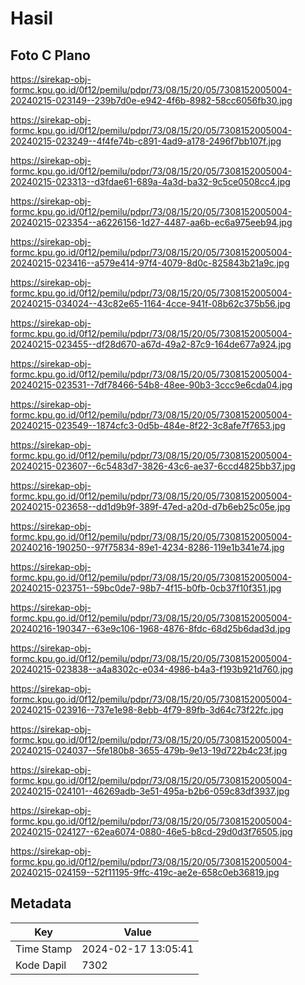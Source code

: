 # Hasil

## Foto C Plano

https://sirekap-obj-formc.kpu.go.id/0f12/pemilu/pdpr/73/08/15/20/05/7308152005004-20240215-023149--239b7d0e-e942-4f6b-8982-58cc6056fb30.jpg

https://sirekap-obj-formc.kpu.go.id/0f12/pemilu/pdpr/73/08/15/20/05/7308152005004-20240215-023249--4f4fe74b-c891-4ad9-a178-2496f7bb107f.jpg

https://sirekap-obj-formc.kpu.go.id/0f12/pemilu/pdpr/73/08/15/20/05/7308152005004-20240215-023313--d3fdae61-689a-4a3d-ba32-9c5ce0508cc4.jpg

https://sirekap-obj-formc.kpu.go.id/0f12/pemilu/pdpr/73/08/15/20/05/7308152005004-20240215-023354--a6226156-1d27-4487-aa6b-ec6a975eeb94.jpg

https://sirekap-obj-formc.kpu.go.id/0f12/pemilu/pdpr/73/08/15/20/05/7308152005004-20240215-023416--a579e414-97f4-4079-8d0c-825843b21a9c.jpg

https://sirekap-obj-formc.kpu.go.id/0f12/pemilu/pdpr/73/08/15/20/05/7308152005004-20240215-034024--43c82e65-1164-4cce-941f-08b62c375b56.jpg

https://sirekap-obj-formc.kpu.go.id/0f12/pemilu/pdpr/73/08/15/20/05/7308152005004-20240215-023455--df28d670-a67d-49a2-87c9-164de677a924.jpg

https://sirekap-obj-formc.kpu.go.id/0f12/pemilu/pdpr/73/08/15/20/05/7308152005004-20240215-023531--7df78466-54b8-48ee-90b3-3ccc9e6cda04.jpg

https://sirekap-obj-formc.kpu.go.id/0f12/pemilu/pdpr/73/08/15/20/05/7308152005004-20240215-023549--1874cfc3-0d5b-484e-8f22-3c8afe7f7653.jpg

https://sirekap-obj-formc.kpu.go.id/0f12/pemilu/pdpr/73/08/15/20/05/7308152005004-20240215-023607--6c5483d7-3826-43c6-ae37-6ccd4825bb37.jpg

https://sirekap-obj-formc.kpu.go.id/0f12/pemilu/pdpr/73/08/15/20/05/7308152005004-20240215-023658--dd1d9b9f-389f-47ed-a20d-d7b6eb25c05e.jpg

https://sirekap-obj-formc.kpu.go.id/0f12/pemilu/pdpr/73/08/15/20/05/7308152005004-20240216-190250--97f75834-89e1-4234-8286-119e1b341e74.jpg

https://sirekap-obj-formc.kpu.go.id/0f12/pemilu/pdpr/73/08/15/20/05/7308152005004-20240215-023751--59bc0de7-98b7-4f15-b0fb-0cb37f10f351.jpg

https://sirekap-obj-formc.kpu.go.id/0f12/pemilu/pdpr/73/08/15/20/05/7308152005004-20240216-190347--63e9c106-1968-4876-8fdc-68d25b6dad3d.jpg

https://sirekap-obj-formc.kpu.go.id/0f12/pemilu/pdpr/73/08/15/20/05/7308152005004-20240215-023838--a4a8302c-e034-4986-b4a3-f193b921d760.jpg

https://sirekap-obj-formc.kpu.go.id/0f12/pemilu/pdpr/73/08/15/20/05/7308152005004-20240215-023916--737e1e98-8ebb-4f79-89fb-3d64c73f22fc.jpg

https://sirekap-obj-formc.kpu.go.id/0f12/pemilu/pdpr/73/08/15/20/05/7308152005004-20240215-024037--5fe180b8-3655-479b-9e13-19d722b4c23f.jpg

https://sirekap-obj-formc.kpu.go.id/0f12/pemilu/pdpr/73/08/15/20/05/7308152005004-20240215-024101--46269adb-3e51-495a-b2b6-059c83df3937.jpg

https://sirekap-obj-formc.kpu.go.id/0f12/pemilu/pdpr/73/08/15/20/05/7308152005004-20240215-024127--62ea6074-0880-46e5-b8cd-29d0d3f76505.jpg

https://sirekap-obj-formc.kpu.go.id/0f12/pemilu/pdpr/73/08/15/20/05/7308152005004-20240215-024159--52f11195-9ffc-419c-ae2e-658c0eb36819.jpg


## Metadata

| Key        | Value               |
| ---------- | ------------------- |
| Time Stamp | 2024-02-17 13:05:41 |
| Kode Dapil | 7302                |



